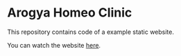 # Arogya Homeo Clinic

This repository contains code of a example static website.

You can watch the website [here](https://aarogyahomeoclinic.github.io).
